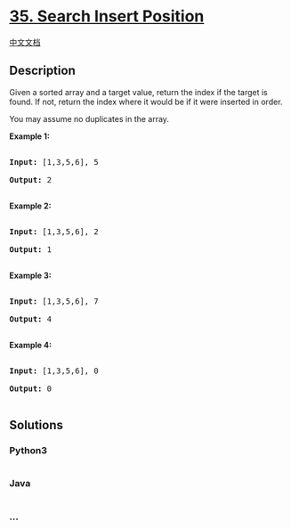 # [35. Search Insert Position](https://leetcode.com/problems/search-insert-position)

[中文文档](/solution/0000-0099/0035.Search%20Insert%20Position/README.md)

## Description
<p>Given a sorted array and a target value, return the index if the target is found. If not, return the index where it would be if it were inserted in order.</p>



<p>You may assume no duplicates in the array.</p>



<p><strong>Example 1:</strong></p>



<pre>

<strong>Input:</strong> [1,3,5,6], 5

<strong>Output:</strong> 2

</pre>



<p><strong>Example 2:</strong></p>



<pre>

<strong>Input:</strong> [1,3,5,6], 2

<strong>Output:</strong> 1

</pre>



<p><strong>Example 3:</strong></p>



<pre>

<strong>Input:</strong> [1,3,5,6], 7

<strong>Output:</strong> 4

</pre>



<p><strong>Example 4:</strong></p>



<pre>

<strong>Input:</strong> [1,3,5,6], 0

<strong>Output:</strong> 0

</pre>




## Solutions


<!-- tabs:start -->

### **Python3**

```python

```

### **Java**

```java

```

### **...**
```

```

<!-- tabs:end -->